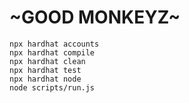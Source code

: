 #  ~GOOD MONKEYZ~

```shell
npx hardhat accounts
npx hardhat compile
npx hardhat clean
npx hardhat test
npx hardhat node
node scripts/run.js
```
